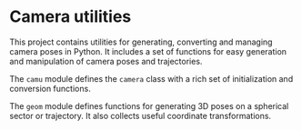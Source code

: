 # Camera utilities

This project contains utilities for generating, converting and managing camera poses in Python. It includes a set of functions for easy generation and manipulation of camera poses and trajectories. 

The `camu` module defines the `camera` class with a rich set of initialization and conversion functions.

The `geom` module defines functions for generating 3D poses on a spherical sector or trajectory. It also collects useful coordinate transformations. 
